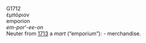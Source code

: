 <body>
  <p>G1712<br>  ἐμπόριον  <br> emporion  <br><i>em-por‘-ee-on </i><br>Neuter from <a href="g1713.htm">1713</a>  a <i>mart</i> (“emporium”): - merchandise.<br></p>
 </body>